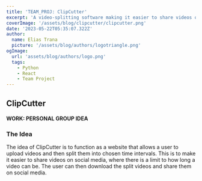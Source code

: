 ```yaml
---
title: 'TEAM_PROJ: ClipCutter'
excerpt: 'A video-splitting software making it easier to share videos on social media.'
coverImage: '/assets/blog/clipcutter/clipcutter.png'
date: '2023-05-22T05:35:07.322Z'
author:
  name: Elias Trana
  picture: '/assets/blog/authors/logotriangle.png'
ogImage:
  url: 'assets/blog/authors/logo.png'
  tags:
    - Python
    - React
    - Team Project
---
```


## ClipCutter

#### **WORK:** PERSONAL GROUP IDEA

### The Idea

The idea of ClipCutter is to function as a website that allows a user to upload videos and then split them into chosen time intervals. This is to make it easier to share videos on social media, where there is a limit to how long a video can be. The user can then download the split videos and share them on social media.
